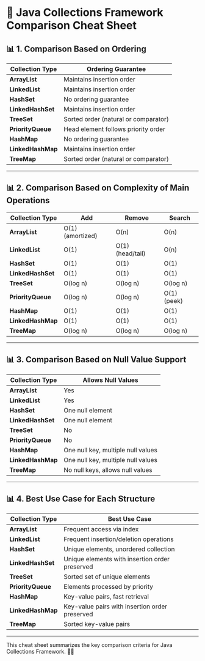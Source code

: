 # 📝 **Java Collections Framework Comparison Cheat Sheet**

## 📊 **1. Comparison Based on Ordering**

| **Collection Type** | **Ordering Guarantee** |
|----------------------|------------------------|
| **ArrayList**       | Maintains insertion order |
| **LinkedList**      | Maintains insertion order |
| **HashSet**         | No ordering guarantee |
| **LinkedHashSet**   | Maintains insertion order |
| **TreeSet**         | Sorted order (natural or comparator) |
| **PriorityQueue**   | Head element follows priority order |
| **HashMap**         | No ordering guarantee |
| **LinkedHashMap**   | Maintains insertion order |
| **TreeMap**         | Sorted order (natural or comparator) |

---

## 📊 **2. Comparison Based on Complexity of Main Operations**

| **Collection Type** | **Add** | **Remove** | **Search** |
|----------------------|---------|------------|-----------|
| **ArrayList**       | O(1) (amortized) | O(n) | O(n) |
| **LinkedList**      | O(1) | O(1) (head/tail) | O(n) |
| **HashSet**         | O(1) | O(1) | O(1) |
| **LinkedHashSet**   | O(1) | O(1) | O(1) |
| **TreeSet**         | O(log n) | O(log n) | O(log n) |
| **PriorityQueue**   | O(log n) | O(log n) | O(1) (peek) |
| **HashMap**         | O(1) | O(1) | O(1) |
| **LinkedHashMap**   | O(1) | O(1) | O(1) |
| **TreeMap**         | O(log n) | O(log n) | O(log n) |

---

## 📊 **3. Comparison Based on Null Value Support**

| **Collection Type** | **Allows Null Values** |
|----------------------|------------------------|
| **ArrayList**       | Yes |
| **LinkedList**      | Yes |
| **HashSet**         | One null element |
| **LinkedHashSet**   | One null element |
| **TreeSet**         | No |
| **PriorityQueue**   | No |
| **HashMap**         | One null key, multiple null values |
| **LinkedHashMap**   | One null key, multiple null values |
| **TreeMap**         | No null keys, allows null values |

---

## 📊 **4. Best Use Case for Each Structure**

| **Collection Type** | **Best Use Case** |
|----------------------|-------------------|
| **ArrayList**       | Frequent access via index |
| **LinkedList**      | Frequent insertion/deletion operations |
| **HashSet**         | Unique elements, unordered collection |
| **LinkedHashSet**   | Unique elements with insertion order preserved |
| **TreeSet**         | Sorted set of unique elements |
| **PriorityQueue**   | Elements processed by priority |
| **HashMap**         | Key-value pairs, fast retrieval |
| **LinkedHashMap**   | Key-value pairs with insertion order preserved |
| **TreeMap**         | Sorted key-value pairs |

---

This cheat sheet summarizes the key comparison criteria for Java Collections Framework. 🚀😊

